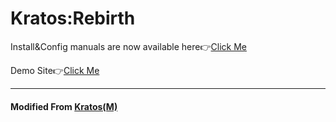 # Kratos:Rebirth

Install&Config manuals are now available here👉[Click Me](bim.gitbook.io/kr/)

Demo Site👉[Click Me](https://puq.moe)

***

#### Modified From [Kratos(M)](https://github.com/xb2016/kratos)

